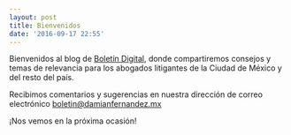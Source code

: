```yaml
---
layout: post
title: Bienvenidos
date: '2016-09-17 22:55'
---
```


Bienvenidos al blog de [Boletín Digital][07de7ba0], donde compartiremos consejos y temas de relevancia para los abogados litigantes de la Ciudad de México y del resto del país.

Recibimos comentarios y sugerencias en nuestra dirección de correo electrónico [boletin@damianfernandez.mx][8bb61c6e]

¡Nos vemos en la próxima ocasión!

  [07de7ba0]: https://boletin.digital "Boletín Digital - El Boletín Judicial en tu e-mail"
  [8bb61c6e]: mailto:boletin@damianfernandez.mx "Enviar comentarios al Boletín Digital"
